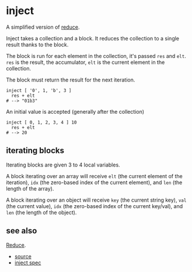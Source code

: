 
# inject

A simplified version of [reduce](reduce.md).

Inject takes a collection and a block. It reduces the collection
to a single result thanks to the block.

The block is run for each element in the collection, it's passed
`res` and `elt`. `res` is the result, the accumulator, `elt`
is the current element in the collection.

The block must return the result for the next iteration.

```
inject [ '0', 1, 'b', 3 ]
  res + elt
# --> "01b3"
```

An initial value is accepted (generally after the collection)

```
inject [ 0, 1, 2, 3, 4 ] 10
  res + elt
# --> 20
```

## iterating blocks

Iterating blocks are given 3 to 4 local variables.

A block iterating over an array will receive `elt` (the current element
of the iteration), `idx` (the zero-based index of the current element),
and `len` (the length of the array).

A block iterating over an object will receive `key` (the current string
key), `val` (the current value), `idx` (the zero-based index of the
current key/val), and `len` (the length of the object).

## see also

[Reduce](reduce.md).


* [source](https://github.com/floraison/flor/tree/master/lib/flor/pcore/inject.rb)
* [inject spec](https://github.com/floraison/flor/tree/master/spec/pcore/inject_spec.rb)

